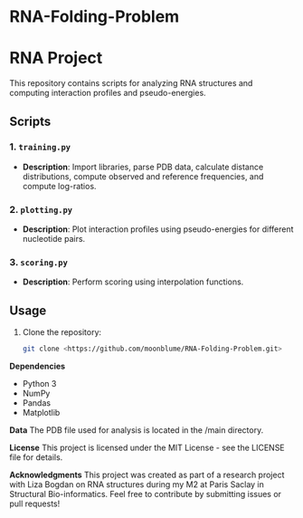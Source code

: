 # RNA-Folding-Problem

# RNA Project

This repository contains scripts for analyzing RNA structures and computing interaction profiles and pseudo-energies.

## Scripts

### 1. `training.py`

- **Description**: Import libraries, parse PDB data, calculate distance distributions, compute observed and reference frequencies, and compute log-ratios.

### 2. `plotting.py`

- **Description**: Plot interaction profiles using pseudo-energies for different nucleotide pairs.

### 3. `scoring.py`

- **Description**: Perform scoring using interpolation functions.

## Usage

1. Clone the repository:
   ```bash
   git clone <https://github.com/moonblume/RNA-Folding-Problem.git>

**Dependencies**
- Python 3
- NumPy
- Pandas
- Matplotlib


**Data**
The PDB file used for analysis is located in the /main directory.

**License**
This project is licensed under the MIT License - see the LICENSE file for details.

**Acknowledgments**
This project was created as part of a research project with Liza Bogdan on RNA structures during my M2 at Paris Saclay in Structural Bio-informatics.
Feel free to contribute by submitting issues or pull requests!
